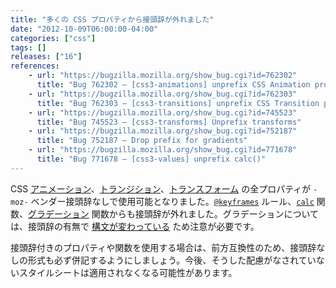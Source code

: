 ```yaml
---
title: "多くの CSS プロパティから接頭辞が外れました"
date: "2012-10-09T06:00:00-04:00"
categories: ["css"]
tags: []
releases: ["16"]
references:
    - url: "https://bugzilla.mozilla.org/show_bug.cgi?id=762302"
      title: "Bug 762302 – [css3-animations] unprefix CSS Animation properties and @keyframes rule"
    - url: "https://bugzilla.mozilla.org/show_bug.cgi?id=762303"
      title: "Bug 762303 – [css3-transitions] unprefix CSS Transition properties"
    - url: "https://bugzilla.mozilla.org/show_bug.cgi?id=745523"
      title: "Bug 745523 – [css3-transforms] Unprefix transforms"
    - url: "https://bugzilla.mozilla.org/show_bug.cgi?id=752187"
      title: "Bug 752187 – Drop prefix for gradients"
    - url: "https://bugzilla.mozilla.org/show_bug.cgi?id=771678"
      title: "Bug 771678 – [css3-values] unprefix calc()"
---
```

CSS [アニメーション](https://developer.mozilla.org/docs/Web/CSS/CSS_Animations)、[トランジション](https://developer.mozilla.org/docs/Web/CSS/CSS_Transitions)、[トランスフォーム](https://developer.mozilla.org/docs/Web/CSS/CSS_Transforms) の全プロパティが `-moz-` ベンダー接頭辞なしで使用可能となりました。[`@keyframes`](https://developer.mozilla.org/docs/Web/CSS/@keyframes) ルール、[`calc`](https://developer.mozilla.org/docs/Web/CSS/calc) 関数、[グラデーション](https://developer.mozilla.org/docs/Web/CSS/CSS_Images/Using_CSS_gradients) 関数からも接頭辞が外れました。グラデーションについては、接頭辞の有無で [構文が変わっている](https://hacks.mozilla.org/2012/07/aurora-16-is-out/) ため注意が必要です。

接頭辞付きのプロパティや関数を使用する場合は、前方互換性のため、接頭辞なしの形式も必ず併記するようにしましょう。今後、そうした配慮がなされていないスタイルシートは適用されなくなる可能性があります。
